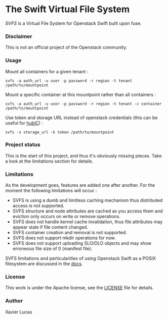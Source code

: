 # The Swift Virtual File System

*SVFS* is a Virtual File System for Openstack Swift built upon fuse.

### Disclaimer
This is not an official project of the Openstack community.

### Usage
Mount all containers for a given tenant :

`svfs -a auth_url -u user -p password -r region -t tenant /path/to/mountpoint`

Mount a specific container at this mountpoint rather than all containers :

`svfs -a auth_url -u user -p password -r region -t tenant -c container /path/to/mountpoint`

Use token and storage URL instead of openstack credentials (this can be useful for [hubiC](https://hubic.com)) :

`svfs -s storage_url -k token /path/to/mountpoint`


### Project status
This is the start of this project, and thus it's obviously missing pieces. Take a look at the limitations section for details.

### Limitations
As the development goes, features are added one after another. For the moment the following limitations will occur :
* SVFS is using a dumb and limitless caching mechanism thus distributed access is not supported.
* SVFS structure and node attributes are cached as you access them and eviction only occurs on write or remove operations.
* SVFS does not handle kernel cache invalidation, thus file attributes may appear stale if file content changed.
* SVFS container creation and removal is not supported.
* SVFS does not support mkdir operations for now.
* SVFS does not support uploading SLO/DLO objects and may show erroneous file size of 0 (manifest file).

SVFS limitations and particularities of using Openstack Swift as a POSIX filesystem are discussed in the [docs](docs).

### License
This work is under the Apache license, see the [LICENSE](LICENSE) file for details.

### Author
Xavier Lucas
